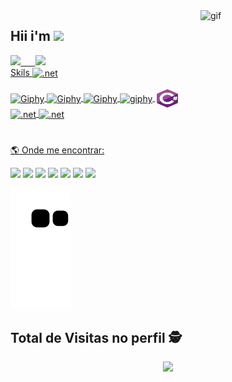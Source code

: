 
 <img align="right" height='150px' width ='200px'  alt="gif" src="https://media.giphy.com/media/j5hWF2V3RlNGItTkGc/giphy.gif?cid=ecf05e47evwi6xm5novije62mm4tgic8e7bkkj0jt85gun7o&rid=giphy.gif&ct=s"> 
 
##  Hii i'm   <img height="100em" src="https://media.giphy.com/media/MB0yjtk1OwvSiVGAF3/giphy.gif?cid=ecf05e47xecczu8e48vg7mlgdn7blkdl0c5axl7kwmprfn6i&rid=giphy.gif&ct=s"/> 

<div>
  <a href="https://github.com/Israel-Junqueira">
  <img height="120em" src="https://github-readme-stats.vercel.app/api?username=Israel-Junqueira&show_icons=true&theme=gruvbox&include_all_commits=true&count_private=true"/>&nbsp&nbsp&nbsp&nbsp&nbsp 
  <img height="120em" src="https://github-readme-stats.vercel.app/api/top-langs/?username=Israel-Junqueira&layout=compact&langs_count=7&theme=gruvbox"/>   
</div>
 Skils
  <img align="center" alt=".net" height="100" width="150" src="https://media.giphy.com/media/H6ikSWPFewZ97pefqC/giphy.gif?cid=ecf05e47m1jdrrkpb7hpnr3piyrknmblaf67mhbd6zvbi97h&rid=giphy.gif&ct=s](https://media.giphy.com/media/bGgsc5mWoryfgKBx1u/giphy.gif)"> 
 
<div style="display: inline_block"><br>
  <img align="center" alt="Giphy" height="50" width="50" src="https://media.giphy.com/media/XAxylRMCdpbEWUAvr8/giphy.gif?cid=ecf05e47wha9886j037ovdt1acx2rkfl8dbsxjxdr77zxkar&rid=giphy.gif&ct=s">
 <img align="center" alt="Giphy" height="50" width="50" src="https://media.giphy.com/media/SvFocn0wNMx0iv2rYz/giphy.gif">
 
  <img align="center" alt="Giphy" height="50" width="50" src="https://media.giphy.com/media/SvFocn0wNMx0iv2rYz/giphy.gif">
  <img align="center" alt="giphy" height="50" width="50" src="https://media.giphy.com/media/fsEaZldNC8A1PJ3mwp/giphy.gif?cid=ecf05e47jno1xu84hendyjsy6h5op9iiylwwdb8fdm1ok0rd&rid=giphy.gif&ct=s">
 
  <img align="center" alt="giphy" height="30" width="40" src="https://raw.githubusercontent.com/devicons/devicon/master/icons/csharp/csharp-original.svg">
 
  <img align="center" alt=".net" height="30" width="40" src="https://cdn.jsdelivr.net/gh/devicons/devicon/icons/dotnetcore/dotnetcore-original.svg">
 
  <img align="center" down=250px alt=".net" height="40" width="50" src="https://media.giphy.com/media/V8y1y1FzxDETVUtQE4/giphy.gif?cid=ecf05e47wd8fpxc8cqbru7pr7et3imnydwo9u65d2ca8ibpi&rid=giphy.gif&ct=s">
 
                                                                                                                                       
</div>
  
  #
 🌎 Onde me encontrar:
  <div> 
  <a href="" target="_blank"><img src="https://img.shields.io/badge/WhatsApp-25D366?style=for-the-badge&logo=whatsapp&logoColor=white" target="_blank"></a>
  <a href="" target="_blank"><img src="https://img.shields.io/badge/YouTube-FF0000?style=for-the-badge&logo=youtube&logoColor=white" target="_blank"></a>
  <a href="" target="_blank"><img src="https://img.shields.io/badge/-Instagram-%23E4405F?style=for-the-badge&logo=instagram&logoColor=white" target="_blank"></a>
 	<a href="" target="_blank"><img src="https://img.shields.io/badge/Twitch-9146FF?style=for-the-badge&logo=twitch&logoColor=white" target="_blank"></a>
 <a href="https://discord.gg/gPDDhhRNKz" target="_blank"><img src="https://img.shields.io/badge/Discord-7289DA?style=for-the-badge&logo=discord&logoColor=white" target="_blank"></a> 
  <a href = "mailto:israelribeiro313@gmail.com"><img src="https://img.shields.io/badge/-Gmail-%23333?style=for-the-badge&logo=gmail&logoColor=white" target="_blank"></a>
  <a href="https://www.linkedin.com/in/israel-ribeiro-junqueira-525757191/" target="_blank"><img src="https://img.shields.io/badge/-LinkedIn-%230077B5?style=for-the-badge&logo=linkedin&logoColor=white" target="_blank"></a> 
 
  ![Snake animation](https://github.com/rafaballerini/rafaballerini/blob/output/github-contribution-grid-snake.svg)
   
 ## Total de Visitas no perfil :detective: <br>
 <p align="center"> 
   <img alingn="center" src="https://profile-counter.glitch.me/Israel-Junqueira/count.svg" />
 </p>
 
</div>
